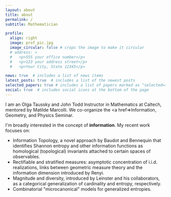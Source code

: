 ```yaml
---
layout: about
title: about
permalink: /
subtitle: Mathematician

profile:
  align: right
  image: prof_pic.jpg
  image_circular: false # crops the image to make it circular
  # address: >
  #   <p>555 your office number</p>
  #   <p>123 your address street</p>
  #   <p>Your City, State 12345</p>

news: true  # includes a list of news items
latest_posts: true  # includes a list of the newest posts
selected_papers: true # includes a list of papers marked as "selected={true}"
social: true  # includes social icons at the bottom of the page
---
```


I am an Olga Taussky and John Todd Instructor in Mathematics at Caltech, mentored by Matilde Marcolli. We co-organize the <a href=>Information, Geometry, and Physics Seminar</a>.

I'm broadly interested in the concept of **information**. My recent work focuses on:
* Information Topology, a novel approach by  Baudot and Bennequin that identifies Shannon entropy and other information functions as homological (topological) invariants attached to certain spaces of observables. 
* Rectifiable and stratified measures: asymptotic concentration of i.i.d. realizations, links between geometric measure theory and the information dimension introduced by Renyi.
* Magnitude and diversity, introduced by Leinster and his collaborators, as a categorical generalization of cardinality and entropy, respectively.
* Combinatorial "microcanonical" models for generalized entropies.



